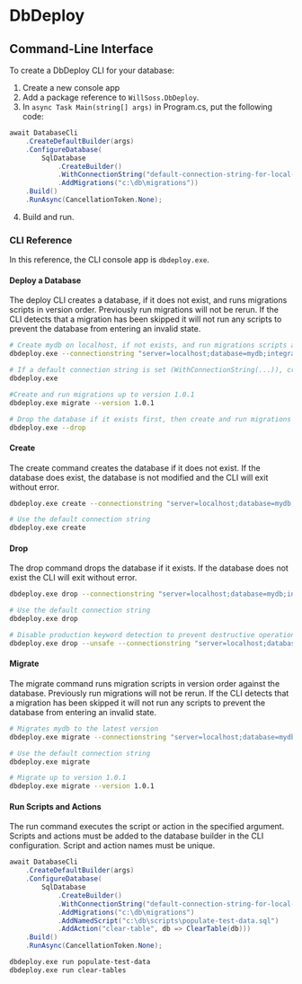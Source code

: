 # DbDeploy

## Command-Line Interface

To create a DbDeploy CLI for your database:

1. Create a new console app
2. Add a package reference to `WillSoss.DbDeploy`.
3. In `async Task Main(string[] args)` in Program.cs, put the following code:
```c#
await DatabaseCli
    .CreateDefaultBuilder(args)
    .ConfigureDatabase(
        SqlDatabase
            .CreateBuilder()
            .WithConnectionString("default-connection-string-for-local-dev")
            .AddMigrations("c:\db\migrations"))
    .Build()
    .RunAsync(CancellationToken.None);
```
4. Build and run.

### CLI Reference

In this reference, the CLI console app is `dbdeploy.exe`.

#### Deploy a Database

The deploy CLI creates a database, if it does not exist, and runs migrations scripts in version order. Previously run migrations will not be rerun. If the CLI detects that a migration has been skipped it will not run any scripts to prevent the database from entering an invalid state.

```bash
# Create mydb on localhost, if not exists, and run migrations scripts against mydb
dbdeploy.exe --connectionstring "server=localhost;database=mydb;integrated security=true;trustservercertificate=true;"

# If a default connection string is set (WithConnectionString(...)), create and run migrations against the db
dbdeploy.exe

#Create and run migrations up to version 1.0.1
dbdeploy.exe migrate --version 1.0.1

# Drop the database if it exists first, then create and run migrations
dbdeploy.exe --drop
```

#### Create

The create command creates the database if it does not exist. If the database does exist, the database is not modified and the CLI will exit without error.

```bash
dbdeploy.exe create --connectionstring "server=localhost;database=mydb;integrated security=true;trustservercertificate=true;"

# Use the default connection string
dbdeploy.exe create
```

#### Drop

The drop command drops the database if it exists. If the database does not exist the CLI will exit without error.

```bash
dbdeploy.exe drop --connectionstring "server=localhost;database=mydb;integrated security=true;trustservercertificate=true;"

# Use the default connection string
dbdeploy.exe drop

# Disable production keyword detection to prevent destructive operations against production databases
dbdeploy.exe drop --unsafe --connectionstring "server=localhost;database=mydb_prod;integrated security=true;trustservercertificate=true;"
```

#### Migrate

The migrate command runs migration scripts in version order against the database. Previously run migrations will not be rerun. If the CLI detects that a migration has been skipped it will not run any scripts to prevent the database from entering an invalid state.

```bash
# Migrates mydb to the latest version
dbdeploy.exe migrate --connectionstring "server=localhost;database=mydb;integrated security=true;trustservercertificate=true;"

# Use the default connection string
dbdeploy.exe migrate

# Migrate up to version 1.0.1
dbdeploy.exe migrate --version 1.0.1
```

#### Run Scripts and Actions

The run command executes the script or action in the specified argument. Scripts and actions must be added to the database builder in the CLI configuration. Script and action names must be unique.

```c#
await DatabaseCli
    .CreateDefaultBuilder(args)
    .ConfigureDatabase(
        SqlDatabase
            .CreateBuilder()
            .WithConnectionString("default-connection-string-for-local-dev")
            .AddMigrations("c:\db\migrations")
            .AddNamedScript("c:\db\scripts\populate-test-data.sql")
            .AddAction("clear-table", db => ClearTable(db)))
    .Build()
    .RunAsync(CancellationToken.None);
```

```bash
dbdeploy.exe run populate-test-data
dbdeploy.exe run clear-tables
```
